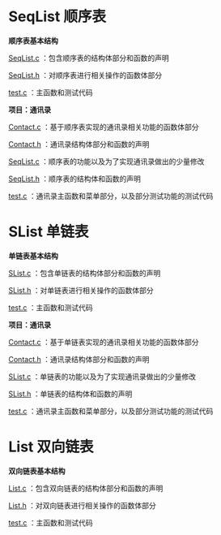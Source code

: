 # SeqList 顺序表


**顺序表基本结构**

[SeqList.c](https://github.com/fcchbjm/Lists/blob/master/SeqList/SeqList.c)
：包含顺序表的结构体部分和函数的声明

[SeqList.h](https://github.com/fcchbjm/Lists/blob/master/SeqList/SeqList.h)
：对顺序表进行相关操作的函数体部分

[test.c](https://github.com/fcchbjm/Lists/blob/master/SeqList/test.c)
：主函数和测试代码

**项目：通讯录**

[Contact.c](https://github.com/fcchbjm/Lists/blob/master/SeqList/PhoneBook/Contact.c)
：基于顺序表实现的通讯录相关功能的函数体部分

[Contact.h](https://github.com/fcchbjm/Lists/blob/master/SeqList/PhoneBook/Contact.h)
：通讯录结构体部分和函数的声明

[SeqList.c](https://github.com/fcchbjm/Lists/blob/master/SeqList/PhoneBook/SeqList.c)
：顺序表的功能以及为了实现通讯录做出的少量修改

[SeqList.h](https://github.com/fcchbjm/Lists/blob/master/SeqList/PhoneBook/SeqList.h)
：顺序表的结构体和函数的声明

[test.c](https://github.com/fcchbjm/Lists/blob/master/SeqList/PhoneBook/test.c)
：通讯录主函数和菜单部分，以及部分测试功能的测试代码


# SList 单链表


**单链表基本结构**

[SList.c](https://github.com/fcchbjm/Lists/blob/master/SList/SList.c)
：包含单链表的结构体部分和函数的声明

[SList.h](https://github.com/fcchbjm/Lists/blob/master/SList/SList.h)
：对单链表进行相关操作的函数体部分

[test.c](https://github.com/fcchbjm/Lists/blob/master/SList/test.c)
：主函数和测试代码

**项目：通讯录**

[Contact.c](https://github.com/fcchbjm/Lists/blob/master/SList/PhoneBook/Contact.c)
：基于单链表实现的通讯录相关功能的函数体部分

[Contact.h](https://github.com/fcchbjm/Lists/blob/master/SList/PhoneBook/Contact.h)
：通讯录结构体部分和函数的声明

[SList.c](https://github.com/fcchbjm/Lists/blob/master/SList/PhoneBook/SList.c)
：单链表的功能以及为了实现通讯录做出的少量修改

[SList.h](https://github.com/fcchbjm/Lists/blob/master/SList/PhoneBook/SList.h)
：单链表的结构体和函数的声明

[test.c](https://github.com/fcchbjm/Lists/blob/master/SList/PhoneBook/test.c)
：通讯录主函数和菜单部分，以及部分测试功能的测试代码


# List 双向链表


**双向链表基本结构**

[List.c](https://github.com/fcchbjm/Lists/blob/master/List/List.c)
：包含双向链表的结构体部分和函数的声明

[List.h](https://github.com/fcchbjm/Lists/blob/master/List/List.h)
：对双向链表进行相关操作的函数体部分

[test.c](https://github.com/fcchbjm/Lists/blob/master/List/test.c)
：主函数和测试代码

